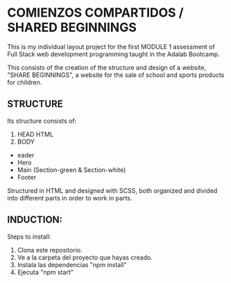 

# COMIENZOS COMPARTIDOS / SHARED BEGINNINGS

This is my individual layout project for the first MODULE 1 assessment of Full Stack web development programming taught in the Adalab Bootcamp.

This consists of the creation of the structure and design of a website, "SHARE BEGINNINGS", a website for the sale of school and sports products for children.
## STRUCTURE
Its structure consists of:
1. HEAD HTML
2. BODY
* eader
* Hero
* Main (Section-green & Section-white)
* Footer

Structured in HTML and designed with SCSS, both organized and divided into different parts in order to work in parts.
## INDUCTION:
Steps to install:
1. Clona este repositorio.
2. Ve a la carpeta del proyecto que hayas creado.
3. Instala las dependencias "npm install"
4. Ejecuta "npm start"

